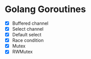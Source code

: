 # Golang Goroutines

- [x] Buffered channel
- [x] Select channel
- [x] Default select
- [x] Race condition
- [x] Mutex
- [x] RWMutex